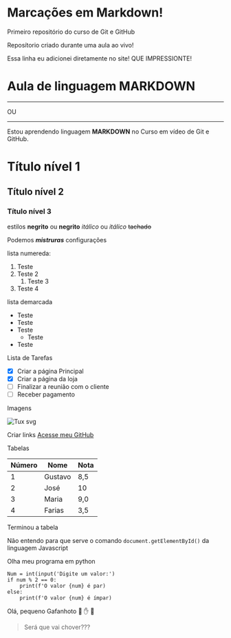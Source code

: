 # Marcações em Markdown!
 Primeiro repositório do curso de Git e GitHub

Reposítorio criado durante uma aula ao vivo!

Essa linha eu adicionei diretamente no site! QUE IMPRESSIONTE!


# Aula de linguagem MARKDOWN 
---
OU
***
Estou aprendendo linguagem **MARKDOWN** no Curso em vídeo de Git e GitHub.

# Título nível 1

## Título nível 2

### Título nível 3

estilos
**negrito** ou __negrito__
*itálico* ou _itálico_
~~tachado~~

Podemos __*mistruras*__ configurações

lista numereda:

1. Teste
1. Teste 2
   1. Teste 3
1. Teste 4

lista demarcada
* Teste
* Teste
* Teste
   * Teste
* Teste

Lista de Tarefas

- [x] Criar a página Principal
- [x] Criar a página da loja
- [ ] Finalizar a reunião com o cliente
- [ ] Receber pagamento

Imagens

![Tux svg](https://user-images.githubusercontent.com/88623694/132957771-a58a74cb-0ac9-4a3a-8b7f-364f4409bd82.png)

Criar links
[Acesse meu GitHub](https://github.com/FariasFarias)

Tabelas

Número | Nome | Nota
---|---|---
1 | Gustavo | 8,5
2 | José | 10
3 | Maria | 9,0
4 | Farias | 3,5

Terminou a tabela


Não entendo para que serve o comando `document.getElementById()` da linguagem Javascript

Olha meu programa em python

```
Num = int(input('Digite um valor:')
if num % 2 == 0:
    print(f'O valor {num} é par)
else:
    print(f'O valor {num} é ímpar)
```

Olá, pequeno Gafanhoto 🖖 ✋ 🐒

> Será que vai chover???
